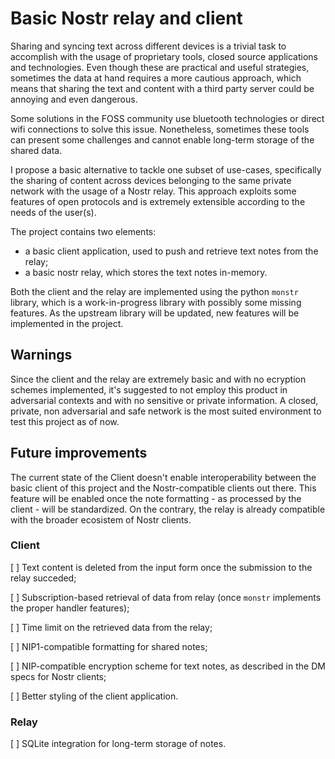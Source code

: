 # Basic Nostr relay and client

Sharing and syncing text across different devices is a trivial task to
accomplish with the usage of proprietary tools, closed source applications
and technologies. Even though these are practical and useful strategies, sometimes
the data at hand requires a more cautious approach, which means that sharing the
text and content with a third party server could be annoying and even dangerous.

Some solutions in the FOSS community use bluetooth technologies or direct wifi
connections to solve this issue. Nonetheless, sometimes these tools can present
some challenges and cannot enable long-term storage of the shared data.

I propose a basic alternative to tackle one subset of use-cases, specifically
the sharing of content across devices belonging to the same private network with
the usage of a Nostr relay. This approach exploits some features of open protocols
and is extremely extensible according to the needs of the user(s).

The project contains two elements:

- a basic client application, used to push and retrieve text notes from the relay;
- a basic nostr relay, which stores the text notes in-memory.

Both the client and the relay are implemented using the python `monstr` library, which is a work-in-progress library with possibly some missing features.
As the upstream library will be updated, new features will be implemented
in the project.

## Warnings
Since the client and the relay are extremely basic and with no ecryption schemes
implemented, it's suggested to not employ this product in adversarial contexts
and with no sensitive or private information.
A closed, private, non adversarial and safe network is the most suited environment
to test this project as of now.

## Future improvements

The current state of the Client doesn't enable interoperability between the basic client of this project and the Nostr-compatible clients out there. This feature will be enabled once the note formatting - as processed by the client - will be standardized.
On the contrary, the relay is already compatible with the broader ecosistem of Nostr clients.

### Client

[ ] Text content is deleted from the input form once the submission to the relay succeded;

[ ] Subscription-based retrieval of data from relay (once `monstr` implements the proper handler features);

[ ] Time limit on the retrieved data from the relay;

[ ] NIP1-compatible formatting for shared notes;

[ ] NIP-compatible encryption scheme for text notes, as described in the DM specs for Nostr clients;

[ ] Better styling of the client application.

### Relay

[ ] SQLite integration for long-term storage of notes.


